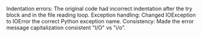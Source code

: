 Indentation errors: The original code had incorrect indentation after the try block and in the file reading loop.
Exception handling: Changed IOException to IOError the correct Python exception name.
Consistency: Made the error message capitalization consistent "I/O" vs "i/o".
